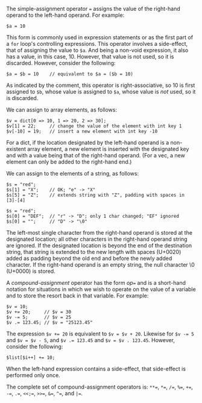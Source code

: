 The simple-assignment operator `=` assigns the value of the right-hand operand to the left-hand operand.  For example:

```Hack
$a = 10
```

This form is commonly used in expression statements or as the first part of a `for` loop's controlling expressions.  This
operator involves a side-effect, that of assigning the value to `$a`.  And being a non-void expression, it also has a value,
in this case, 10. However, that value is not used, so it is discarded.  However, consider the following:

```Hack
$a = $b = 10    // equivalent to $a = ($b = 10)
```

As indicated by the comment, this operator is right-associative, so 10 is first assigned to `$b`, whose value is assigned to `$a`,
whose value is *not* used, so it is discarded.

We can assign to array elements, as follows:

```Hack
$v = dict[0 => 10, 1 => 20, 2 => 30];
$v[1] = 22;     // change the value of the element with int key 1
$v[-10] = 19;   // insert a new element with int key -10
```

For a dict, if the location designated by the left-hand operand is a non-existent array element, a new element is inserted with the
designated key and with a value being that of the right-hand operand. (For a vec, a new element can only be added to the right-hand end.)

We can assign to the elements of a string, as follows:

```Hack
$s = "red";
$s[1] = "X";    // OK; "e" -> "X"
$s[5] = "Z";    // extends string with "Z", padding with spaces in [3]-[4]

$s = "red";
$s[0] = "DEF";  // "r" -> "D"; only 1 char changed; "EF" ignored
$s[0] = "";     // "D" -> "\0"
```

The left-most single character from the right-hand operand is stored at the designated location; all other characters in the right-hand
operand string are ignored.  If the designated location is beyond the end of the destination string, that string is extended to the new
length with spaces (U+0020) added as padding beyond the old end and before the newly added character. If the right-hand operand is an
empty string, the null character \\0 (U+0000) is stored.

A *compound-assignment* operator has the form *op*`=` and is a short-hand notation for situations in which we wish to operate on the
value of a variable and to store the resort back in that variable.  For example:

```Hack
$v = 10;
$v += 20;     // $v = 30
$v -= 5;      // $v = 25
$v .= 123.45; // $v = "25123.45"
```

The expression `$v += 20` is equivalent to `$v = $v + 20`. Likewise for `$v -= 5` and `$v = $v - 5`, and `$v .= 123.45` and
`$v = $v . 123.45`.  However, consider the following:

```Hack
$list[$i++] += 10;
```

When the left-hand expression contains a side-effect, that side-effect is performed only once.

The complete set of compound-assignment operators is: `**=`, `*=`, `/=`, `%=`, `+=`, `-=`, `.=`, `<<;=`, `>>=`, `&=`, `^=`, and `|=`.
